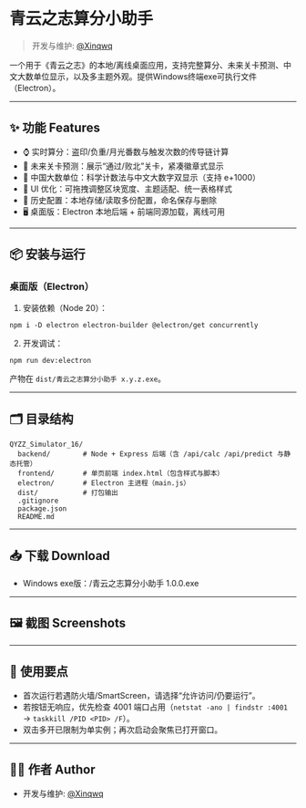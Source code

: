# 青云之志算分小助手

> 开发与维护: [@Xinqwq](https://github.com/Xinqwq)

一个用于《青云之志》的本地/离线桌面应用，支持完整算分、未来关卡预测、中文大数单位显示，以及多主题外观。提供Windows终端exe可执行文件（Electron）。

---

## ✨ 功能 Features
- ⌚ 实时算分：盗印/负重/月光番数与触发次数的传导链计算
- 🔮 未来关卡预测：展示“通过/败北”关卡，紧凑徽章式显示
- 🔢 中国大数单位：科学计数法与中文大数字双显示（支持 e+1000）
- 🎨 UI 优化：可拖拽调整区块宽度、主题适配、统一表格样式
- 💾 历史配置：本地存储/读取多份配置，命名保存与删除
- 🖥️ 桌面版：Electron 本地后端 + 前端同源加载，离线可用

---

## 📦 安装与运行

### 桌面版（Electron）
1. 安装依赖（Node 20）：
```
npm i -D electron electron-builder @electron/get concurrently
```
2. 开发调试：
```
npm run dev:electron
```

产物在 `dist/青云之志算分小助手 x.y.z.exe`。

---

## 🗂️ 目录结构
```
QYZZ_Simulator_16/
  backend/        # Node + Express 后端（含 /api/calc /api/predict 与静态托管）
  frontend/       # 单页前端 index.html（包含样式与脚本）
  electron/       # Electron 主进程（main.js）
  dist/           # 打包输出
  .gitignore
  package.json
  README.md
```

---

## 📥 下载 Download
- Windows exe版：/青云之志算分小助手 1.0.0.exe

---

## 🖼️ 截图 Screenshots


---

## 🧭 使用要点
- 首次运行若遇防火墙/SmartScreen，请选择“允许访问/仍要运行”。
- 若按钮无响应，优先检查 4001 端口占用（`netstat -ano | findstr :4001` → `taskkill /PID <PID> /F`）。
- 双击多开已限制为单实例；再次启动会聚焦已打开窗口。

---

## 👩‍💻 作者 Author
- 开发与维护: [@Xinqwq](https://github.com/Xinqwq)

